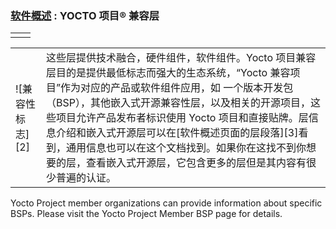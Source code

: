 ### [软件概述][1] : **YOCTO 项目® 兼容层**

|||
|-|-|
|  | |

<table><tr><td>
![兼容性标志][2]  </td>
  <td>
这些层提供技术融合，硬件组件，软件组件。Yocto 项目兼容层目的是提供最低标志而强大的生态系统，“Yocto 兼容项目”作为对应的产品或软件组件应用，如 一个版本开发包（BSP），其他嵌入式开源兼容性层，以及相关的开源项目，这些项目允许产品发布者标识使用 Yocto 项目和直接贴牌。层信息介绍和嵌入式开源层可以在[软件概述页面的层段落][3]看到，通用信息也可以在这个文档找到。如果你在这找不到你想要的层，查看嵌入式开源层，它包含更多的层但是其内容有很少普遍的认证。
</td>

</tr>
</table>

Yocto Project member organizations can provide information about specific BSPs. Please visit the Yocto Project Member BSP page for details.


[1]: https://github.com/guevaraya/Yocto_doc/blob/master/software-overview/software-overview.md
[2]: https://www.yoctoproject.org/wp-content/uploads/2018/03/Yocto-Badge-Update-Participant-2018.png
[3]: https://www.yoctoproject.org/software-overview/
[4]: http://layers.openembedded.org/
[5]: https://www.yoctoproject.org/software-overview/layers/bsps/?release=All&title
